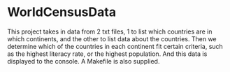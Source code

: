 # WorldCensusData
This project takes in data from 2 txt files, 1 to list which countries are in which continents, and the other to list data about the countries.  Then we determine which of the countries in each continent fit certain criteria, such as the highest literacy rate, or the highest population.  And this data is displayed to the console.  A Makefile is also supplied.
